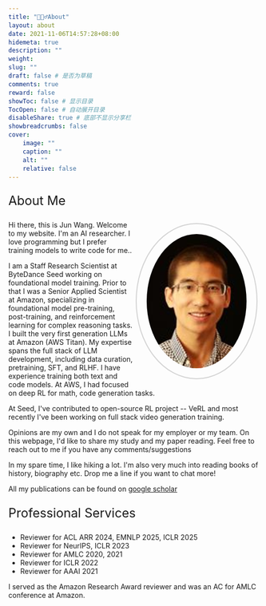 ```yaml
---
title: "🙋🏻‍♂️About"
layout: about
date: 2021-11-06T14:57:28+08:00
hidemeta: true
description: ""
weight:
slug: ""
draft: false # 是否为草稿
comments: true
reward: false
showToc: false # 显示目录
TocOpen: false # 自动展开目录
disableShare: true # 底部不显示分享栏
showbreadcrumbs: false
cover:
    image: ""
    caption: ""
    alt: ""
    relative: false
---
```


<p style="font-size: 25px;">About Me</p>
<style>
 .wrap {
   float: right; 
   margin: 5px;
  }
  #mypic {
  width: 200px;
  border-radius: 200%;
  align: left;
  padding: 20px;
  border: 2px solid #D3D3D3;
}
</style>
<div class="wrap">
<img class="img-fluid z-depth-1 rounded" id="mypic" src="/img/junwang.jpeg">
</div>

<p>Hi there, this is Jun Wang. Welcome to my website. I'm an AI researcher. I love programming but I prefer training models to write code for me.. 

I am a Staff Research Scientist at ByteDance Seed working on foundational model training. Prior to that I was a Senior Applied Scientist at Amazon, specializing in foundational model pre-training, post-training, and reinforcement learning for complex reasoning tasks. I built the very first generation LLMs at Amazon (AWS Titan). My expertise spans the full stack of LLM development, including data curation, pretraining, SFT, and RLHF. I have experience training both text and code models. At AWS, I had focused on deep RL for math, code generation tasks.

At Seed, I've contributed to open-source RL project -- VeRL and most recently I've been working on full stack video generation training. 
</p>
<p>Opinions are my own and I do not speak for my employer or my team. On this webpage, I'd like to share my study and my
paper reading. Feel free to reach out to me if you have any comments/suggestions</p>

<p>In my spare time, I like hiking a lot. I'm also very much into reading books of history, biography etc. Drop me a line if
    you want to chat more! </p>


<!-- <!-- <p style="font-size: 25px;">Publications</p> -->

All my publications can be found on [google scholar](https://scholar.google.com/citations?user=ct92MO4AAAAJ&hl=en)


<!-- <style>
.well {
    background-image: -webkit-linear-gradient(top,#e8e8e8 0,#f5f5f5 100%);
    background-image: -o-linear-gradient(top,#e8e8e8 0,#f5f5f5 100%);
    background-image: -webkit-gradient(linear,left top,left bottom,from(#e8e8e8),to(#f5f5f5));
    background-image: linear-gradient(to bottom,#e8e8e8 0,#f5f5f5 100%);
    filter: progid:DXImageTransform.Microsoft.gradient(startColorstr='#ffe8e8e8', endColorstr='#fff5f5f5', GradientType=0);
    background-repeat: repeat-x;
    border-color: #dcdcdc;
    -webkit-box-shadow: inset 0 1px 3px rgba(0,0,0,.05), 0 1px 0 rgba(255,255,255,.1);
    box-shadow: inset 0 1px 3px rgba(0,0,0,.05), 0 1px 0 rgba(255,255,255,.1);
}
</style> -->

<p style="font-size: 25px;">Professional Services

- Reviewer for ACL ARR 2024, EMNLP 2025, ICLR 2025
- Reviewer for NeurIPS, ICLR 2023
- Reviewer for AMLC 2020, 2021
- Reviewer for ICLR 2022
- Reviewer for AAAI 2021

I served as the Amazon Research Award reviewer and was an AC for AMLC conference at Amazon.


